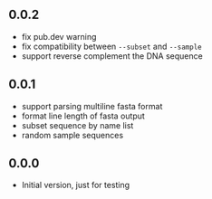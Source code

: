## 0.0.2

- fix pub.dev warning
- fix compatibility between `--subset` and `--sample`
- support reverse complement the DNA sequence

## 0.0.1

- support parsing multiline fasta format
- format line length of fasta output
- subset sequence by name list
- random sample sequences

## 0.0.0

- Initial version, just for testing
